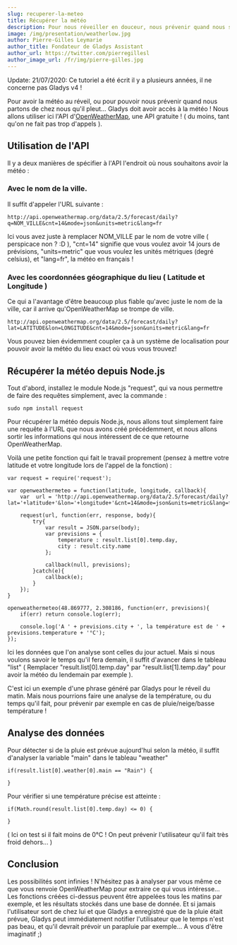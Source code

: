 ```yaml
---
slug: recuperer-la-meteo
title: Récupérer la météo
description: Pour nous réveiller en douceur, nous prévenir quand nous sortons qu'il va pleuvoir, Gladys doit pouvoir récupérer la météo !
image: /img/presentation/weatherlow.jpg
author: Pierre-Gilles Leymarie
author_title: Fondateur de Gladys Assistant
author_url: https://twitter.com/pierregillesl
author_image_url: /fr/img/pierre-gilles.jpg
---
```


<div class="alert alert--danger" role="alert">
  Update: 21/07/2020: Ce tutoriel a été écrit il y a plusieurs années, il ne concerne pas Gladys v4 ! 
</div>

Pour avoir la météo au réveil, ou pour pouvoir nous prévenir quand nous partons de chez nous qu'il pleut... Gladys doit avoir accès à la météo ! Nous allons utiliser ici l'API d'[OpenWeatherMap](http://openweathermap.org/API#forecast), une API gratuite ! ( du moins, tant qu'on ne fait pas trop d'appels ).

<!--truncate-->

## Utilisation de l'API

Il y a deux manières de spécifier à l'API l'endroit où nous souhaitons avoir la météo :

### Avec le nom de la ville.

Il suffit d'appeler l'URL suivante :

```
http://api.openweathermap.org/data/2.5/forecast/daily?q=NOM_VILLE&cnt=14&mode=json&units=metric&lang=fr
```

Ici vous avez juste à remplacer NOM_VILLE par le nom de votre ville ( perspicace non ? :D ), "cnt=14" signifie que vous voulez avoir 14 jours de prévisions, "units=metric" que vous voulez les unités métriques (degré celsius), et "lang=fr", la météo en français !

### Avec les coordonnées géographique du lieu ( Latitude et Longitude )

Ce qui a l'avantage d'être beaucoup plus fiable qu'avec juste le nom de la ville, car il arrive qu'OpenWeatherMap se trompe de ville.

```
http://api.openweathermap.org/data/2.5/forecast/daily?lat=LATITUDE&lon=LONGITUDE&cnt=14&mode=json&units=metric&lang=fr
```

Vous pouvez bien évidemment coupler ça à un système de localisation pour pouvoir avoir la météo du lieu exact où vous vous trouvez!

## Récupérer la météo depuis Node.js

Tout d'abord, installez le module Node.js "request", qui va nous permettre de faire des requêtes simplement, avec la commande :

```
sudo npm install request
```

Pour récupérer la météo depuis Node.js, nous allons tout simplement faire une requête à l'URL que nous avons créé précédemment, et nous allons sortir les informations qui nous intéressent de ce que retourne OpenWeatherMap.

Voilà une petite fonction qui fait le travail proprement (pensez à mettre votre latitude et votre longitude lors de l'appel de la fonction) :

```
var request = require('request');

var openweathermeteo = function(latitude, longitude, callback){
	var  url = 'http://api.openweathermap.org/data/2.5/forecast/daily?lat='+latitude+'&lon='+longitude+'&cnt=14&mode=json&units=metric&lang=fr';

	request(url, function(err, response, body){
		try{
			var result = JSON.parse(body);
			var previsions = {
				temperature : result.list[0].temp.day,
				city : result.city.name
			};

			callback(null, previsions);
		}catch(e){
			callback(e);
		}
	});
}

openweathermeteo(48.869777, 2.308186, function(err, previsions){
	if(err) return console.log(err);

	console.log('A ' + previsions.city + ', la température est de ' + previsions.temperature + '°C');
});
```

Ici les données que l'on analyse sont celles du jour actuel. Mais si nous voulons savoir le temps qu'il fera demain, il suffit d'avancer dans le tableau "list" ( Remplacer "result.list[0].temp.day" par "result.list[1].temp.day" pour avoir la météo du lendemain par exemple ).

C'est ici un exemple d'une phrase généré par Gladys pour le réveil du matin. Mais nous pourrions faire une analyse de la température, ou du temps qu'il fait, pour prévenir par exemple en cas de pluie/neige/basse température !

## Analyse des données

Pour détecter si de la pluie est prévue aujourd'hui selon la météo, il suffit d'analyser la variable "main" dans le tableau "weather"

```
if(result.list[0].weather[0].main == "Rain") {

}
```

Pour vérifier si une température précise est atteinte :

```
if(Math.round(result.list[0].temp.day) <= 0) {

}

```

( Ici on test si il fait moins de 0°C ! On peut prévenir l'utilisateur qu'il fait très froid dehors... )

## Conclusion

Les possibilités sont infinies ! N'hésitez pas à analyser par vous même ce que vous renvoie OpenWeatherMap pour extraire ce qui vous intéresse... Les fonctions créées ci-dessus peuvent être appelées tous les matins par exemple, et les résultats stockés dans une base de donnée. Et si jamais l'utilisateur sort de chez lui et que Gladys a enregistré que de la pluie était prévue, Gladys peut immédiatement notifier l'utilisateur que le temps n'est pas beau, et qu'il devrait prévoir un parapluie par exemple... A vous d'être imaginatif ;)

